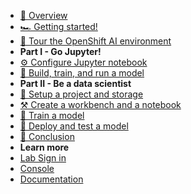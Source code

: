 - [🛫 Overview](README)
- [🏎️ Getting started!](10-getting-started)
- [🔎 Tour the OpenShift AI environment](20-tour)
- **Part I - Go Jupyter!**
- [⚙️ Configure Jupyter notebook](30-configure)
- [🚀 Build, train, and run a model](40-build-train-run)
- **Part II - Be a data scientist**
- [💾 Setup a project and storage](50-dsp)
- [⚒️ Create a workbench and a notebook](60-workbench)
- [👟 Train a model](70-train)
- [🧪 Deploy and test a model](80-deploy)
- [🏁 Conclusion](99-conclusion)
- **Learn more**
- [Lab Sign in](https://ibm.biz/1791-invite)
- [Console](https://cloud.ibm.com/)
- [Documentation](https://cloud.ibm.com/docs/)
